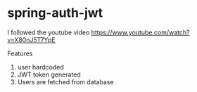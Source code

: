 # spring-auth-jwt

I followed the youtube video https://www.youtube.com/watch?v=X80nJ5T7YpE

Features
1. user hardcoded
2. JWT token generated
3. Users are fetched from database
